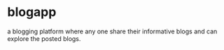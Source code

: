 # blogapp
 a blogging platform where any one share their informative blogs and can explore the posted blogs.
